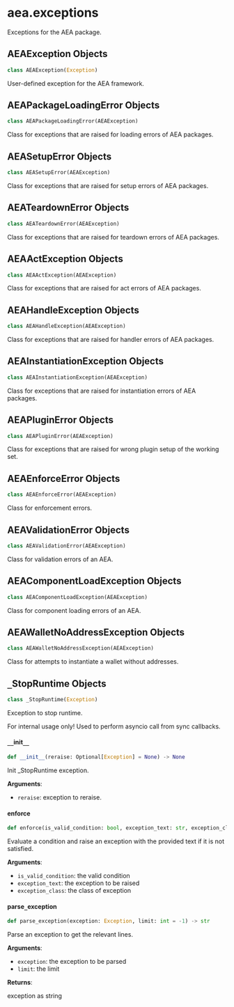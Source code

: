 <a id="aea.exceptions"></a>

# aea.exceptions

Exceptions for the AEA package.

<a id="aea.exceptions.AEAException"></a>

## AEAException Objects

```python
class AEAException(Exception)
```

User-defined exception for the AEA framework.

<a id="aea.exceptions.AEAPackageLoadingError"></a>

## AEAPackageLoadingError Objects

```python
class AEAPackageLoadingError(AEAException)
```

Class for exceptions that are raised for loading errors of AEA packages.

<a id="aea.exceptions.AEASetupError"></a>

## AEASetupError Objects

```python
class AEASetupError(AEAException)
```

Class for exceptions that are raised for setup errors of AEA packages.

<a id="aea.exceptions.AEATeardownError"></a>

## AEATeardownError Objects

```python
class AEATeardownError(AEAException)
```

Class for exceptions that are raised for teardown errors of AEA packages.

<a id="aea.exceptions.AEAActException"></a>

## AEAActException Objects

```python
class AEAActException(AEAException)
```

Class for exceptions that are raised for act errors of AEA packages.

<a id="aea.exceptions.AEAHandleException"></a>

## AEAHandleException Objects

```python
class AEAHandleException(AEAException)
```

Class for exceptions that are raised for handler errors of AEA packages.

<a id="aea.exceptions.AEAInstantiationException"></a>

## AEAInstantiationException Objects

```python
class AEAInstantiationException(AEAException)
```

Class for exceptions that are raised for instantiation errors of AEA packages.

<a id="aea.exceptions.AEAPluginError"></a>

## AEAPluginError Objects

```python
class AEAPluginError(AEAException)
```

Class for exceptions that are raised for wrong plugin setup of the working set.

<a id="aea.exceptions.AEAEnforceError"></a>

## AEAEnforceError Objects

```python
class AEAEnforceError(AEAException)
```

Class for enforcement errors.

<a id="aea.exceptions.AEAValidationError"></a>

## AEAValidationError Objects

```python
class AEAValidationError(AEAException)
```

Class for validation errors of an AEA.

<a id="aea.exceptions.AEAComponentLoadException"></a>

## AEAComponentLoadException Objects

```python
class AEAComponentLoadException(AEAException)
```

Class for component loading errors of an AEA.

<a id="aea.exceptions.AEAWalletNoAddressException"></a>

## AEAWalletNoAddressException Objects

```python
class AEAWalletNoAddressException(AEAException)
```

Class for attempts to instantiate a wallet without addresses.

<a id="aea.exceptions._StopRuntime"></a>

## `_`StopRuntime Objects

```python
class _StopRuntime(Exception)
```

Exception to stop runtime.

For internal usage only!
Used to perform asyncio call from sync callbacks.

<a id="aea.exceptions._StopRuntime.__init__"></a>

#### `__`init`__`

```python
def __init__(reraise: Optional[Exception] = None) -> None
```

Init _StopRuntime exception.

**Arguments**:

- `reraise`: exception to reraise.

<a id="aea.exceptions.enforce"></a>

#### enforce

```python
def enforce(is_valid_condition: bool, exception_text: str, exception_class: Type[Exception] = AEAEnforceError) -> None
```

Evaluate a condition and raise an exception with the provided text if it is not satisfied.

**Arguments**:

- `is_valid_condition`: the valid condition
- `exception_text`: the exception to be raised
- `exception_class`: the class of exception

<a id="aea.exceptions.parse_exception"></a>

#### parse`_`exception

```python
def parse_exception(exception: Exception, limit: int = -1) -> str
```

Parse an exception to get the relevant lines.

**Arguments**:

- `exception`: the exception to be parsed
- `limit`: the limit

**Returns**:

exception as string

